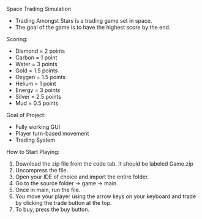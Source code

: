 Space Trading Simulation

* Trading Amongst Stars is a trading game set in space.
* The goal of the game is to have the highest score by the end. 

Scoring:
* Diamond = 2 points
* Carbon = 1 point
* Water = 3 points
* Gold = 1.5 points
* Oxygen = 1.5 points
* Helium = 1 point
* Energy = 3 points
* Silver = 2.5 points
* Mud = 0.5 points

Goal of Project:
* Fully working GUI
* Player turn-based movement
* Trading System

How to Start Playing:
1. Download the zip file from the code tab. It should be labeled Game.zip
2. Uncompress the file.
3. Open your IDE of choice and import the entire folder.
4. Go to the source folder -> game -> main
5. Once in main, run the file.
6. You move your player using the arrow keys on your keyboard and trade by clicking the trade button at the top.
7. To buy, press the buy button.
